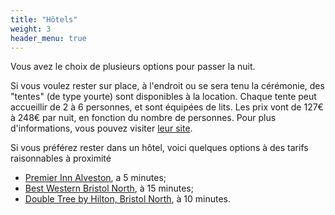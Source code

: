 ```yaml
---
title: "Hôtels"
weight: 3
header_menu: true
---
```


Vous avez le choix de plusieurs options pour passer la nuit.

Si vous voulez rester sur place, à l'endroit ou se sera tenu la cérémonie, des
"tentes" (de type yourte) sont disponibles à la location. Chaque tente peut
accueillir de 2 à 6 personnes, et sont équipées de lits. Les prix vont de 127€
à 248€ par nuit, en fonction du nombre de personnes. Pour plus d'informations,
vous pouvez visiter [leur site](https://olddownestate.co.uk/bell-tents/).

Si vous préférez rester dans un hôtel, voici quelques options à des tarifs
raisonnables à proximité
* [Premier Inn Alveston](https://maps.app.goo.gl/fpEKZCjLCYFX5LY59), a 5 minutes;
* [Best Western Bristol North](https://maps.app.goo.gl/LAxGtFgfoeqAD5ke8), à
15 minutes;
* [Double Tree by Hilton, Bristol North](https://maps.app.goo.gl/7tqfg6wq76UUw4nb7), à 10 minutes.

